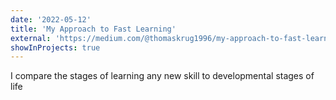 ```yaml
---
date: '2022-05-12'
title: 'My Approach to Fast Learning'
external: 'https://medium.com/@thomaskrug1996/my-approach-to-fast-learning-c9ef08277c73'
showInProjects: true
---
```


I compare the stages of learning any new skill to developmental stages of life